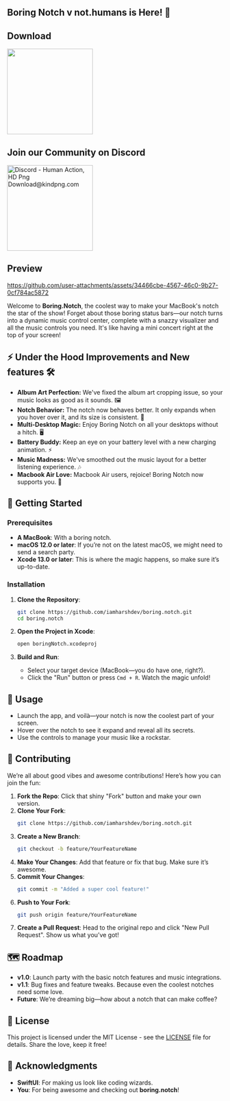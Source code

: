 ## Boring Notch v not.humans is Here! 🎉

## Download
<a href="https://github.com/iamharshdev/boring.notch/releases" target="_self"><img width="200" src="https://www.adviksoft.com/blog/wp-content/uploads/2023/09/editor_download_mac.png" /></a>

## Join our Community on Discord

<a href="https://discord.gg/fRzYm3jtQY">
<img src="https://www.kindpng.com/picc/m/221-2215393_discord-human-action-hd-png-download.png" width="200" alt="Discord - Human Action, HD Png Download@kindpng.com" />
</a>

## Preview

https://github.com/user-attachments/assets/34466cbe-4567-46c0-9b27-0cf784ac5872


Welcome to **Boring.Notch**, the coolest way to make your MacBook's notch the star of the show! Forget about those boring status bars—our notch turns into a dynamic music control center, complete with a snazzy visualizer and all the music controls you need. It's like having a mini concert right at the top of your screen!


## ⚡ Under the Hood Improvements and New features 🛠️

* **Album Art Perfection:** We've fixed the album art cropping issue, so your music looks as good as it sounds. 🖼️
* **Notch Behavior:** The notch now behaves better. It only expands when you hover over it, and its size is consistent. 🎯
* **Multi-Desktop Magic:** Enjoy Boring Notch on all your desktops without a hitch. 🖥️
* **Battery Buddy:** Keep an eye on your battery level with a new charging animation. ⚡
* **Music Madness:** We've smoothed out the music layout for a better listening experience. 🎶
* **Macbook Air Love:** Macbook Air users, rejoice! Boring Notch now supports you. 🍎 

## 🚀 Getting Started

### Prerequisites

- **A MacBook**: With a boring notch.
- **macOS 12.0 or later**: If you’re not on the latest macOS, we might need to send a search party.
- **Xcode 13.0 or later**: This is where the magic happens, so make sure it’s up-to-date.

### Installation

1. **Clone the Repository**:
   ```bash
   git clone https://github.com/iamharshdev/boring.notch.git
   cd boring.notch
   ```

2. **Open the Project in Xcode**:
   ```bash
   open boringNotch.xcodeproj
   ```

3. **Build and Run**:
    - Select your target device (MacBook—you do have one, right?).
    - Click the "Run" button or press `Cmd + R`. Watch the magic unfold!

## 🎸 Usage

- Launch the app, and voilà—your notch is now the coolest part of your screen.
- Hover over the notch to see it expand and reveal all its secrets.
- Use the controls to manage your music like a rockstar.

## 🤝 Contributing

We’re all about good vibes and awesome contributions! Here’s how you can join the fun:

1. **Fork the Repo**: Click that shiny "Fork" button and make your own version.
2. **Clone Your Fork**:
   ```bash
   git clone https://github.com/iamharshdev/boring.notch.git
   ```
3. **Create a New Branch**:
   ```bash
   git checkout -b feature/YourFeatureName
   ```
4. **Make Your Changes**: Add that feature or fix that bug. Make sure it’s awesome.
5. **Commit Your Changes**:
   ```bash
   git commit -m "Added a super cool feature!"
   ```
6. **Push to Your Fork**:
   ```bash
   git push origin feature/YourFeatureName
   ```
7. **Create a Pull Request**: Head to the original repo and click "New Pull Request". Show us what you’ve got!

## 🗺️ Roadmap

- **v1.0**: Launch party with the basic notch features and music integrations.
- **v1.1**: Bug fixes and feature tweaks. Because even the coolest notches need some love.
- **Future**: We’re dreaming big—how about a notch that can make coffee?

## 📝 License

This project is licensed under the MIT License - see the [LICENSE](LICENSE) file for details. Share the love, keep it free!

## 🎉 Acknowledgments

- **SwiftUI**: For making us look like coding wizards.
- **You**: For being awesome and checking out **boring.notch**!
